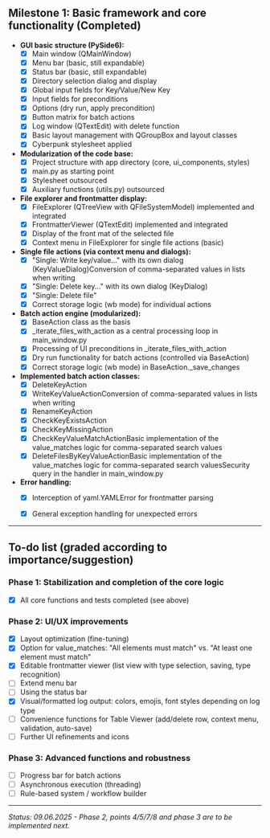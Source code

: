 ## Milestone 1: Basic framework and core functionality (Completed)

*   **GUI basic structure (PySide6):**
    - [x] Main window (QMainWindow)
    - [x] Menu bar (basic, still expandable)
    - [x] Status bar (basic, still expandable)
    - [x] Directory selection dialog and display
    - [x] Global input fields for Key/Value/New Key
    - [x] Input fields for preconditions
    - [x] Options (dry run, apply precondition)
    - [x] Button matrix for batch actions
    - [x] Log window (QTextEdit) with delete function
    - [x] Basic layout management with QGroupBox and layout classes
    - [x] Cyberpunk stylesheet applied
    
*   **Modularization of the code base:**
    - [x] Project structure with app directory (core, ui_components, styles)
    - [x] main.py as starting point
    - [x] Stylesheet outsourced
    - [x] Auxiliary functions (utils.py) outsourced
    
*   **File explorer and frontmatter display:**
    - [x] FileExplorer (QTreeView with QFileSystemModel) implemented and integrated
    - [x] FrontmatterViewer (QTextEdit) implemented and integrated
    - [x] Display of the front mat of the selected file
    - [x] Context menu in FileExplorer for single file actions (basic)
    
*   **Single file actions (via context menu and dialogs):**
    - [x] "Single: Write key/value..." with its own dialog (KeyValueDialog)Conversion of comma-separated values in lists when writing
    - [x] "Single: Delete key..." with its own dialog (KeyDialog)
    - [x] "Single: Delete file"
    - [x] Correct storage logic (wb mode) for individual actions
    
*   **Batch action engine (modularized):**
    - [x] BaseAction class as the basis
    - [x] _iterate_files_with_action as a central processing loop in main_window.py
    - [x] Processing of UI preconditions in _iterate_files_with_action
    - [x] Dry run functionality for batch actions (controlled via BaseAction)
    - [x] Correct storage logic (wb mode) in BaseAction._save_changes
    
*   **Implemented batch action classes:**
    - [x] DeleteKeyAction
    - [x] WriteKeyValueActionConversion of comma-separated values in lists when writing
    - [x] RenameKeyAction
    - [x] CheckKeyExistsAction
    - [x] CheckKeyMissingAction
    - [x] CheckKeyValueMatchActionBasic implementation of the value_matches logic for comma-separated search values
    - [x] DeleteFilesByKeyValueActionBasic implementation of the value_matches logic for comma-separated search valuesSecurity query in the handler in main_window.py
    
*   **Error handling:**
    - [x] Interception of yaml.YAMLError for frontmatter parsing
    - [x] General exception handling for unexpected errors
    

* * *

## To-do list (graded according to importance/suggestion)

### Phase 1: Stabilization and completion of the core logic

- [x] All core functions and tests completed (see above)

### Phase 2: UI/UX improvements

- [x] Layout optimization (fine-tuning)
- [x] Option for value_matches: "All elements must match" vs. "At least one element must match"
- [x] Editable frontmatter viewer (list view with type selection, saving, type recognition)
- [ ] Extend menu bar
- [ ] Using the status bar
- [x] Visual/formatted log output: colors, emojis, font styles depending on log type
- [ ] Convenience functions for Table Viewer (add/delete row, context menu, validation, auto-save)
- [ ] Further UI refinements and icons

### Phase 3: Advanced functions and robustness

- [ ] Progress bar for batch actions
- [ ] Asynchronous execution (threading)
- [ ] Rule-based system / workflow builder

* * *

*Status: 09.06.2025 - Phase 2, points 4/5/7/8 and phase 3 are to be implemented next.*